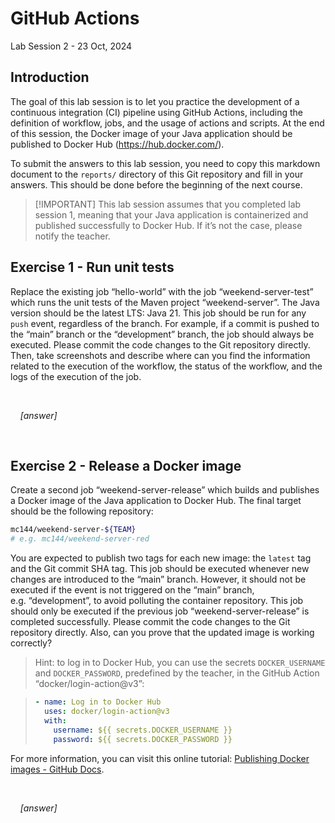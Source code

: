 # GitHub Actions

Lab Session 2 - 23 Oct, 2024

## Introduction

The goal of this lab session is to let you practice the development of a
continuous integration (CI) pipeline using GitHub Actions, including the
definition of workflow, jobs, and the usage of actions and scripts. At
the end of this session, the Docker image of your Java application
should be published to Docker Hub (<https://hub.docker.com/>).

To submit the answers to this lab session, you need to copy this
markdown document to the `reports/` directory of this Git repository and
fill in your answers. This should be done before the beginning of the
next course.

> \[!IMPORTANT\] This lab session assumes that you completed lab session
> 1, meaning that your Java application is containerized and published
> successfully to Docker Hub. If it’s not the case, please notify the
> teacher.

## Exercise 1 - Run unit tests

Replace the existing job “hello-world” with the job
“weekend-server-test” which runs the unit tests of the Maven project
“weekend-server”. The Java version should be the latest LTS: Java 21.
This job should be run for any `push` event, regardless of the branch.
For example, if a commit is pushed to the “main” branch or the
“development” branch, the job should always be executed. Please commit
the code changes to the Git repository directly. Then, take screenshots
and describe where can you find the information related to the execution
of the workflow, the status of the workflow, and the logs of the
execution of the job.

  

    *\[answer\]*

  

## Exercise 2 - Release a Docker image

Create a second job “weekend-server-release” which builds and publishes
a Docker image of the Java application to Docker Hub. The final target
should be the following repository:

``` sh
mc144/weekend-server-${TEAM}
# e.g. mc144/weekend-server-red
```

You are expected to publish two tags for each new image: the `latest`
tag and the Git commit SHA tag. This job should be executed whenever new
changes are introduced to the “main” branch. However, it should not be
executed if the event is not triggered on the “main” branch,
e.g. “development”, to avoid polluting the container repository. This
job should only be executed if the previous job “weekend-server-release”
is completed successfully. Please commit the code changes to the Git
repository directly. Also, can you prove that the updated image is
working correctly?

> Hint: to log in to Docker Hub, you can use the secrets
> `DOCKER_USERNAME` and `DOCKER_PASSWORD`, predefined by the teacher, in
> the GitHub Action “docker/login-action@v3”:

> ``` yaml
> - name: Log in to Docker Hub
>   uses: docker/login-action@v3
>   with:
>     username: ${{ secrets.DOCKER_USERNAME }}
>     password: ${{ secrets.DOCKER_PASSWORD }}
> ```

For more information, you can visit this online tutorial: [Publishing
Docker images - GitHub
Docs](https://docs.github.com/en/actions/publishing-packages/publishing-docker-images).

  

    *\[answer\]*
